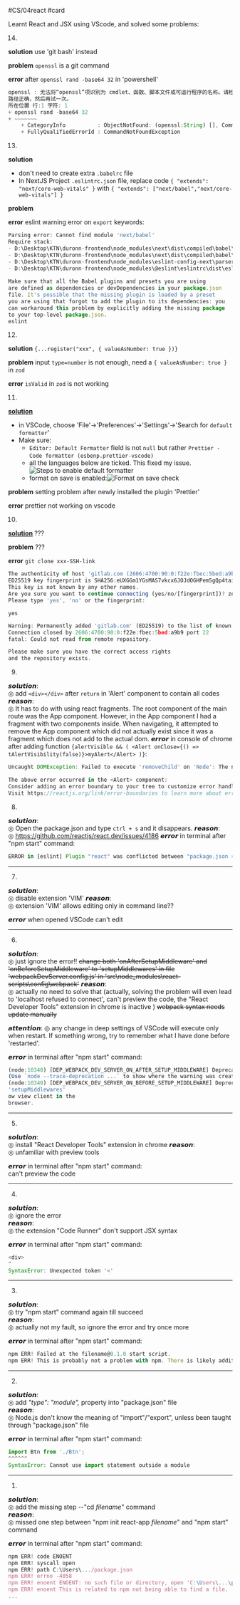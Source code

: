 #CS/04react #card
  
Learnt React and JSX using VScode, and solved some problems:  



14. 
**solution**
use 'git bash' instead

**problem**
`openssl` is a git command

**error**
after `openssl rand -base64 32` in 'powershell'
```javascript
openssl : 无法将“openssl”项识别为 cmdlet、函数、脚本文件或可运行程序的名称。请检查名称的拼写，如果包括路径，请确保
路径正确，然后再试一次。
所在位置 行:1 字符: 1
+ openssl rand -base64 32
+ ~~~~~~~
    + CategoryInfo          : ObjectNotFound: (openssl:String) [], CommandNotFoundException
    + FullyQualifiedErrorId : CommandNotFoundException
```

13. 
**solution**
- don't need to create extra `.babelrc` file
- In NextJS Project `.eslintrc.json` file, replace code `{ "extends": "next/core-web-vitals" }` with `{ "extends": ["next/babel","next/core-web-vitals"] }`

**problem**

**error**
eslint warning error on `export` keywords:
```javascript
Parsing error: Cannot find module 'next/babel'  
Require stack:  
- D:\Desktop\KTN\duronn-frontend\node_modules\next\dist\compiled\babel\bundle.js  
- D:\Desktop\KTN\duronn-frontend\node_modules\next\dist\compiled\babel\eslint-parser.js  
- D:\Desktop\KTN\duronn-frontend\node_modules\eslint-config-next\parser.js  
- D:\Desktop\KTN\duronn-frontend\node_modules\@eslint\eslintrc\dist\eslintrc.cjs  
  
Make sure that all the Babel plugins and presets you are using  
are defined as dependencies or devDependencies in your package.json  
file. It's possible that the missing plugin is loaded by a preset  
you are using that forgot to add the plugin to its dependencies: you  
can workaround this problem by explicitly adding the missing package  
to your top-level package.json.
eslint
```

12. 
**solution**
`{...register("xxx", { valueAsNumber: true })}`

**problem**
input `type=number` is not enough, need a `{ valueAsNumber: true }` in `zod`

**error**
`isValid` in `zod` is not working

11. 
[**solution**](https://stackoverflow.com/questions/52586965/why-does-prettier-not-format-code-in-vs-code)  
- in VSCode, choose 'File'→'Preferences'→'Settings'→'Search for `default formatter`'
- Make sure: 
	- `Editor: Default Formatter` field is not `null` but rather `Prettier - Code formatter (esbenp.prettier-vscode)` 
	- all the languages below are ticked. This fixed my issue.![Steps to enable default formatter](https://i.stack.imgur.com/DINkP.png)
	- format on save is enabled:![Format on save check](https://i.stack.imgur.com/xBmiH.png)

**problem**
setting problem after newly installed the plugin 'Prettier'

**error**
prettier not working on vscode

10. 
[**solution**](https://forum.gitlab.com/t/the-authenticity-of-host-gitlab-com-54-93-71-23-cant-be-established/916/15) 
???

**problem**
???

**error**
`git clone xxx-SSH-link`
```javascript
The authenticity of host 'gitlab.com (2606:4700:90:0:f22e:fbec:5bed:a9b9)' can't be established.
ED25519 key fingerprint is SHA256:eUXGGm1YGsMAS7vkcx6JOJdOGHPem5gQp4taiCfCLB8.
This key is not known by any other names.
Are you sure you want to continue connecting (yes/no/[fingerprint])? zes
Please type 'yes', 'no' or the fingerprint: 
```
`yes`
```javascript
Warning: Permanently added 'gitlab.com' (ED25519) to the list of known hosts.
Connection closed by 2606:4700:90:0:f22e:fbec:5bed:a9b9 port 22
fatal: Could not read from remote repository.

Please make sure you have the correct access rights
and the repository exists.
```

9. 
𝙨𝙤𝙡𝙪𝙩𝙞𝙤𝙣:  
◎ add `<div></div>` after `return` in 'Alert' component to contain all codes
𝙧𝙚𝙖𝙨𝙤𝙣:  
◎ It has to do with using react fragments. The root component of the main route was the App component. However, in the App component I had a fragment with two components inside. When navigating, it attempted to remove the App component which did not actually exist since it was a fragment which does not add to the actual dom.
𝙚𝙧𝙧𝙤𝙧 in console of chrome after adding function `{alertVisible && ( <Alert onClose={() => tAlertVisibility(false)}>myAlert</Alert> )}`:
```JavaScript
Uncaught DOMException: Failed to execute 'removeChild' on 'Node': The node to be removed is not a child of this node.

The above error occurred in the <Alert> component:
Consider adding an error boundary to your tree to customize error handling behavior.
Visit https://reactjs.org/link/error-boundaries to learn more about error boundaries.
```

8. 
𝙨𝙤𝙡𝙪𝙩𝙞𝙤𝙣:  
◎ Open the package.json and type `ctrl + s` and it disappears.
𝙧𝙚𝙖𝙨𝙤𝙣:  
◎ https://github.com/reactjs/react.dev/issues/4186
𝙚𝙧𝙧𝙤𝙧 in terminal after "npm start" command:  
```javascript
ERROR in [eslint] Plugin "react" was conflicted between "package.json » eslint-config-react-app » C:\Users\hellowlee\Desktop\js\jobify\client\node_modules\eslint-config-react-app\base.js" and "BaseConfig » C:\Users\hellowlee\Desktop\js\JOBIFY\client\node_modules\eslint-config-react-app\base.js". 
```


---
7. 
𝙨𝙤𝙡𝙪𝙩𝙞𝙤𝙣:  
◎ disable extension 'VIM'
𝙧𝙚𝙖𝙨𝙤𝙣:  
◎ extension 'VIM' allows editing only in command line??
  
𝙚𝙧𝙧𝙤𝙧 when opened VSCode
can't edit

---
6. 
𝙨𝙤𝙡𝙪𝙩𝙞𝙤𝙣:  
◎ just ignore the error!!
 ~~change both 'onAfterSetupMiddleware' and 'onBeforeSetupMiddleware' to 'setupMiddlewares' in file 'webpackDevServer.config.js' in 'src\node_modules\react-scripts\config\webpack'~~ 
𝙧𝙚𝙖𝙨𝙤𝙣:  
◎ actually no need to solve that (actually, solving the problem will even lead to 'localhost refused to connect', can't preview the code, the "React Developer Tools" extension in chrome is inactive )
~~webpack syntax needs update manually~~

𝙖𝙩𝙩𝙚𝙣𝙩𝙞𝙤𝙣: 
◎ any change in deep settings of VSCode will execute only when restart. If something wrong, try to remember what I have done before 'restarted'.
   
𝙚𝙧𝙧𝙤𝙧 in terminal after "npm start" command:  
```javascript
(node:10340) [DEP_WEBPACK_DEV_SERVER_ON_AFTER_SETUP_MIDDLEWARE] DeprecationWarning: 'onAfterSetupMiddleware' option is deprecated. Please use the 'setupMiddlewares' option.
(Use `node --trace-deprecation ...` to show where the warning was created)
(node:10340) [DEP_WEBPACK_DEV_SERVER_ON_BEFORE_SETUP_MIDDLEWARE] DeprecationWarning: 'onBeforeSetupMiddleware' option is deprecated. Please use the 
'setupMiddlewares' 
ow view client in the 
browser.
```

---  
5.  
𝙨𝙤𝙡𝙪𝙩𝙞𝙤𝙣:  
◎ install "React Developer Tools" extension in chrome
𝙧𝙚𝙖𝙨𝙤𝙣:  
◎ unfamiliar with preview tools
  
𝙚𝙧𝙧𝙤𝙧 in terminal after "npm start" command:  
can't preview the code

---  
4.  
𝙨𝙤𝙡𝙪𝙩𝙞𝙤𝙣:  
◎ ignore the error  
𝙧𝙚𝙖𝙨𝙤𝙣:  
◎ the extension "Code Runner" don't support JSX syntax  
  
𝙚𝙧𝙧𝙤𝙧 in terminal after "npm start" command:  
```javascript
<div>  
^  
SyntaxError: Unexpected token '<'
```

---  
3.  
𝙨𝙤𝙡𝙪𝙩𝙞𝙤𝙣:  
◎ try "npm start" command again till succeed  
𝙧𝙚𝙖𝙨𝙤𝙣:  
◎ actually not my fault, so ignore the error and try once more  
  
𝙚𝙧𝙧𝙤𝙧 in terminal after "npm start" command:  
```javascript
npm ERR! Failed at the filename@0.1.0 start script.  
npm ERR! This is probably not a problem with npm. There is likely additional logging output above.
```

---  
2.  
𝙨𝙤𝙡𝙪𝙩𝙞𝙤𝙣:  
◎ add *"type": "module",* property into "package.json" file  
𝙧𝙚𝙖𝙨𝙤𝙣:  
◎ Node.js don't know the meaning of "import"/"export", unless been taught through "package.json" file  
  
𝙚𝙧𝙧𝙤𝙧 in terminal after "npm start" command:  
```javascript
import Btn from './Btn';  
^^^^^^  
SyntaxError: Cannot use import statement outside a module  
```

---
1.  
𝙨𝙤𝙡𝙪𝙩𝙞𝙤𝙣:  
◎ add the missing step --"cd *filename*" command  
𝙧𝙚𝙖𝙨𝙤𝙣:  
◎ missed one step between "npm init react-app *filename*" and "npm start" command  
  
𝙚𝙧𝙧𝙤𝙧 in terminal after "npm start" command:  
```javascript
npm ERR! code ENOENT  
npm ERR! syscall open  
npm ERR! path C:\Users\.../package.json  
npm ERR! errno -4058  
npm ERR! enoent ENOENT: no such file or directory, open 'C:\Users\...\package.json'  
npm ERR! enoent This is related to npm not being able to find a file.  
...
```
